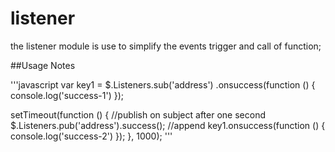listener
=========

the listener module is use to simplify the events trigger and call of function;

##Usage Notes

'''javascript
var key1 = $.Listeners.sub('address')
    .onsuccess(function () {
      console.log('success-1')
    });

  setTimeout(function () {
    //publish on subject after one second
    $.Listeners.pub('address').success();
    //append
    key1.onsuccess(function () {
      console.log('success-2')
    });
  }, 1000);
'''